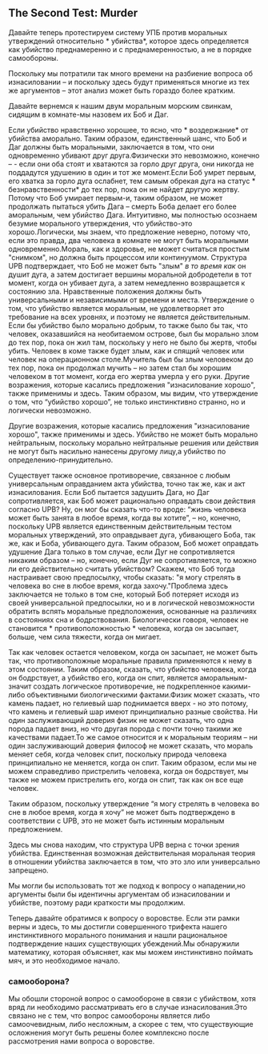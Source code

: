 ## The Second Test: Murder
Давайте теперь протестируем систему УПБ против моральных утверждений относительно * убийства*, которое здесь определяется как убийство преднамеренно и с преднамеренностью, а не в порядке самообороны.

Поскольку мы потратили так много времени на разбиение вопроса об изнасиловании – и поскольку здесь будут применяться многие из тех же аргументов – этот анализ может быть гораздо более кратким.

Давайте вернемся к нашим двум моральным морским свинкам, сидящим в комнате-мы назовем их Боб и Даг.

Если убийство нравственно хорошее, то ясно, что * воздержание* от убийства аморально. Таким образом, единственный шанс, что Боб и Даг должны быть моральными, заключается в том, что они одновременно убивают друг друга.Физически это невозможно, конечно – - если они оба стоят и хватаются за горло друг друга, они никогда не поддадутся удушению в один и тот же момент.Если Боб умрет первым, его хватка за горло дуга ослабнет, тем самым обрекая дуга на статус * безнравственности* до тех пор, пока он не найдет другую жертву. Потому что Боб умирает первым-и, таким образом, не может продолжать пытаться убить Дага – смерть Боба делает его более аморальным, чем убийство Дага.
Интуитивно, мы полностью осознаем безумие морального утверждения, что убийство-это хорошо.Логически, мы знаем, что предложение неверно, потому что, если это правда, два человека в комнате не могут быть моральными одновременно.Мораль, как и здоровье, не может считаться простым "снимком", но должна быть процессом или континуумом. Структура UPB подтверждает, что Боб не может быть "злым" *в то время как* он душит дуга, а затем достигает вершины моральной добродетели в тот момент, когда он убивает дуга, а затем немедленно возвращается к состоянию зла. Нравственные положения должны быть универсальными и независимыми от времени и места. Утверждение о том, что убийство является моральным, не удовлетворяет это требование на всех уровнях, и поэтому не является действительным.
Если бы убийство было морально добрым, то также было бы так, что человек, оказавшийся на необитаемом острове, был бы морально злом до тех пор, пока он жил там, поскольку у него не было бы жертв, чтобы убить. Человек в коме также будет злым, как и спящий человек или человек на операционном столе.Мучитель был бы злым человеком до тех пор, пока он продолжал мучить – но затем стал бы хорошим человеком в тот момент, когда его жертва умерла у его руки.
Другие возражения, которые касались предложения "изнасилование хорошо", также применимы и здесь.
Таким образом, мы видим, что утверждение о том, что “убийство хорошо”, не только инстинктивно странно, но и логически невозможно.

Другие возражения, которые касались предложения "изнасилование хорошо", также применимы и здесь. Убийство не может быть морально нейтральным, поскольку морально нейтральные решения или действия не могут быть насильно нанесены другому лицу,а убийство по определению-принудительно.

Существует также основное противоречие, связанное с любым универсальным оправданием акта убийства, точно так же, как и акт изнасилования. Если Боб пытается задушить Дага, но Даг сопротивляется, как Боб может рационально оправдать свои действия согласно UPB?
Ну, он мог бы сказать что-то вроде: “жизнь человека может быть занята в любое время, когда вы хотите”, – но, конечно, поскольку UPB является единственным действительным тестом моральных утверждений, это оправдывает дуга, убивающего Боба, так же, как и Боба, убивающего дуга. Таким образом, Боб может оправдать удушение Дага только в том случае, если Дуг не сопротивляется никаким образом – но, конечно, если Дуг не сопротивляется, то можно ли его действительно считать убийством?
Скажем, что Боб тогда настраивает свою предпосылку, чтобы сказать: "я могу стрелять в человека во сне в любое время, когда захочу."Проблема здесь заключается не только в том сне, который Боб потеряет исходя из своей универсальной предпосылки, но и в логической невозможности обратить вспять моральные предположения, основанные на различиях в состояниях сна и бодрствования. Биологически говоря, человек не становится * противоположностью * человека, когда он засыпает, больше, чем сила тяжести, когда он мигает.

Так как человек остается человеком, когда он засыпает, не может быть так, что противоположные моральные правила применяются к нему в этом состоянии. Таким образом, сказать, что убийство человека, когда он бодрствует, а убийство его, когда он спит, является аморальным-значит создать логическое противоречие, не подкрепленное какими-либо объективными биологическими фактами.Физик может сказать, что камень падает, но гелиевый шар поднимается вверх - но это потому, что камень и гелиевый шар имеют принципиально разные свойства. Ни один заслуживающий доверия физик не может сказать, что одна порода падает вниз, но что другая порода с почти точно такими же качествами падает.То же самое относится и к моральным теориям – ни один заслуживающий доверия философ не может сказать, что мораль меняет себя, когда человек спит, поскольку природа человека принципиально не меняется, когда он спит.
Таким образом, если мы не можем справедливо пристрелить человека, когда он бодрствует, мы также не можем пристрелить его, когда он спит, так как он все еще человек.

Таким образом, поскольку утверждение “я могу стрелять в человека во сне в любое время, когда я хочу” не может быть подтверждено в соответствии с UPB, это не может быть истинным моральным предложением.

Здесь мы снова находим, что структура UPB верна с точки зрения убийства. Единственная возможная действительная моральная теория в отношении убийства заключается в том, что это зло или универсально запрещено.

Мы могли бы использовать тот же подход к вопросу о нападении,но аргументы были бы идентичны аргументам об изнасиловании и убийстве, поэтому ради краткости мы продолжим.

Теперь давайте обратимся к вопросу о воровстве. Если эти рамки верны и здесь, то мы достигли совершенного трифекта нашего инстинктивного морального понимания и нашли рациональное подтверждение наших существующих убеждений.Мы обнаружили математику, которая объясняет, как мы можем инстинктивно поймать мяч, и это необходимое начало.
### самооборона?

Мы обошли стороной вопрос о самообороне в связи с убийством, хотя вряд ли необходимо рассматривать его в случае изнасилования.Это связано не с тем, что вопрос самообороны является либо самоочевидным, либо несложным, а скорее с тем, что существующие осложнения могут быть решены более комплексно после рассмотрения нами вопроса о воровстве.
